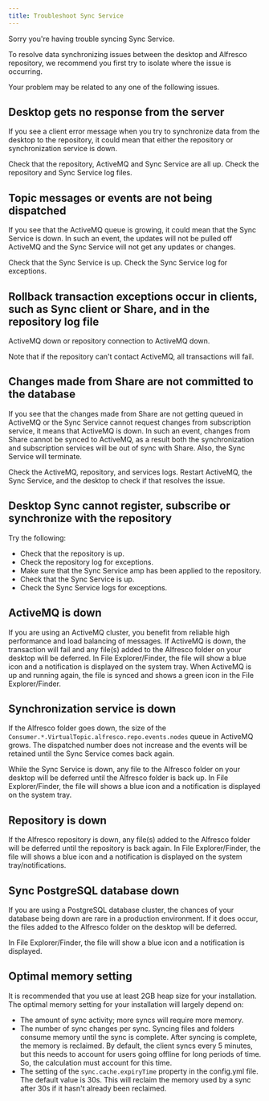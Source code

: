 ```yaml
---
title: Troubleshoot Sync Service
---
```


Sorry you're having trouble syncing Sync Service.

To resolve data synchronizing issues between the desktop and Alfresco repository, we recommend you first try to isolate where the issue is occurring.

Your problem may be related to any one of the following issues.

## Desktop gets no response from the server

If you see a client error message when you try to synchronize data from the desktop to the repository, it could mean that either the repository or synchronization service is down.

Check that the repository, ActiveMQ and Sync Service are all up. Check the repository and Sync Service log files.

## Topic messages or events are not being dispatched

If you see that the ActiveMQ queue is growing, it could mean that the Sync Service is down. In such an event, the updates will not be pulled off ActiveMQ and the Sync Service will not get any updates or changes.

Check that the Sync Service is up. Check the Sync Service log for exceptions.

## Rollback transaction exceptions occur in clients, such as Sync client or Share, and in the repository log file

ActiveMQ down or repository connection to ActiveMQ down.

Note that if the repository can't contact ActiveMQ, all transactions will fail.

## Changes made from Share are not committed to the database

If you see that the changes made from Share are not getting queued in ActiveMQ or the Sync Service cannot request changes from subscription service, it means that ActiveMQ is down. In such an event, changes from Share cannot be synced to ActiveMQ, as a result both the synchronization and subscription services will be out of sync with Share. Also, the Sync Service will terminate.

Check the ActiveMQ, repository, and services logs. Restart ActiveMQ, the Sync Service, and the desktop to check if that resolves the issue.

## Desktop Sync cannot register, subscribe or synchronize with the repository

Try the following:

* Check that the repository is up.
* Check the repository log for exceptions.
* Make sure that the Sync Service amp has been applied to the repository.
* Check that the Sync Service is up.
* Check the Sync Service logs for exceptions.

## ActiveMQ is down

If you are using an ActiveMQ cluster, you benefit from reliable high performance and load balancing of messages. If ActiveMQ is down, the transaction will fail and any file(s) added to the Alfresco folder on your desktop will be deferred. In File Explorer/Finder, the file will show a blue icon and a notification is displayed on the system tray. When ActiveMQ is up and running again, the file is synced and shows a green icon in the File Explorer/Finder.

## Synchronization service is down

If the Alfresco folder goes down, the size of the `Consumer.*.VirtualTopic.alfresco.repo.events.nodes` queue in ActiveMQ grows. The dispatched number does not increase and the events will be retained until the Sync Service comes back again.

While the Sync Service is down, any file to the Alfresco folder on your desktop will be deferred until the Alfresco folder is back up. In File Explorer/Finder, the file will shows a blue icon and a notification is displayed on the system tray.

## Repository is down

If the Alfresco repository is down, any file(s) added to the Alfresco folder will be deferred until the repository is back again. In File Explorer/Finder, the file will shows a blue icon and a notification is displayed on the system tray/notifications.

## Sync PostgreSQL database down

If you are using a PostgreSQL database cluster, the chances of your database being down are rare in a production environment. If it does occur, the files added to the Alfresco folder on the desktop will be deferred.

In File Explorer/Finder, the file will show a blue icon and a notification is displayed.

## Optimal memory setting

It is recommended that you use at least 2GB heap size for your installation. The optimal memory setting for your installation will largely depend on:

* The amount of sync activity; more syncs will require more memory.
* The number of sync changes per sync. Syncing files and folders consume memory until the sync is complete. After syncing is complete, the memory is reclaimed. By default, the client syncs every 5 minutes, but this needs to account for users going offline for long periods of time. So, the calculation must account for this time.
* The setting of the `sync.cache.expiryTime` property in the config.yml file. The default value is 30s. This will reclaim the memory used by a sync after 30s if it hasn't already been reclaimed.
